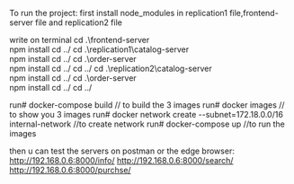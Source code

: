 To run the project:
first install node_modules in replication1 file,frontend-server file and replication2 file

write on terminal 
cd .\frontend-server\
npm install
cd ../
cd .\replication1\catalog-server  
npm install
cd ../
cd .\order-server\
npm install
cd ../
cd ../
cd .\replication2\catalog-server     
npm install
cd ../
cd .\order-server\
npm install
cd ../
cd ../

run# docker-compose build // to build the 3 images
run# docker images // to show you 3 images 
run# docker network create --subnet=172.18.0.0/16 internal-network  //to create network
run# docker-compose up //to run the images

then u can test the servers on postman or the edge browser:
http://192.168.0.6:8000/info/
http://192.168.0.6:8000/search/
http://192.168.0.6:8000/purchse/
